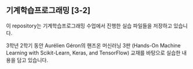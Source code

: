 ## 기계학습프로그래밍 [3-2]
이 repository는 기계학습프로그래밍 수업에서 진행한 실습 파일들을 저장하고 있습니다.

3학년 2학기 동안 Aurélien Géron의 핸즈온 머신러닝 3판 (Hands-On Machine Learning with Scikit-Learn, Keras, and TensorFlow) 교재를 바탕으로 실습한 내용을 담고 있습니다.
